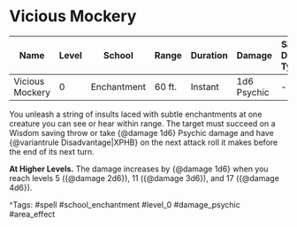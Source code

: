 # Vicious Mockery

| Name | Level | School | Range | Duration | Damage | Save DC & Type |
|------|-------|--------|-------|----------|--------|----------------|
| Vicious Mockery | 0 | Enchantment | 60 ft. | Instant | 1d6 Psychic | - |

You unleash a string of insults laced with subtle enchantments at one creature you can see or hear within range. The target must succeed on a Wisdom saving throw or take {@damage 1d6} Psychic damage and have {@variantrule Disadvantage|XPHB} on the next attack roll it makes before the end of its next turn.

**At Higher Levels.** The damage increases by {@damage 1d6} when you reach levels 5 ({@damage 2d6}), 11 ({@damage 3d6}), and 17 ({@damage 4d6}).

^Tags: #spell #school_enchantment #level_0 #damage_psychic #area_effect